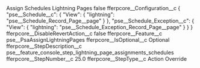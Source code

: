 <?xml version="1.0" encoding="UTF-8"?>
<CustomMetadata xmlns="http://soap.sforce.com/2006/04/metadata" xmlns:xsi="http://www.w3.org/2001/XMLSchema-instance" xmlns:xsd="http://www.w3.org/2001/XMLSchema">
    <label>Assign Schedules Lightning Pages</label>
    <protected>false</protected>
    <values>
        <field>fferpcore__Configuration__c</field>
        <value xsi:type="xsd:string">{
    &quot;pse__Schedule__c&quot;: {
        &quot;View&quot;: {
            &quot;lightning&quot;: &quot;pse__Schedule_Record_Page__page&quot;
        }
    },
	&quot;pse__Schedule_Exception__c&quot;: {
        &quot;View&quot;: {
            &quot;lightning&quot;: &quot;pse__Schedule_Exception_Record_Page__page&quot;
        }
    }
}</value>
    </values>
    <values>
        <field>fferpcore__DisableRevertAction__c</field>
        <value xsi:type="xsd:boolean">false</value>
    </values>
    <values>
        <field>fferpcore__Feature__c</field>
        <value xsi:type="xsd:string">pse__PsaAssignLightningPages</value>
    </values>
    <values>
        <field>fferpcore__IsOptional__c</field>
        <value xsi:type="xsd:string">Optional</value>
    </values>
    <values>
        <field>fferpcore__StepDescription__c</field>
        <value xsi:type="xsd:string">pse__feature_console_step_lightning_page_assignments_schedules</value>
    </values>
    <values>
        <field>fferpcore__StepNumber__c</field>
        <value xsi:type="xsd:double">25.0</value>
    </values>
    <values>
        <field>fferpcore__StepType__c</field>
        <value xsi:type="xsd:string">Action Override</value>
    </values>
</CustomMetadata>
